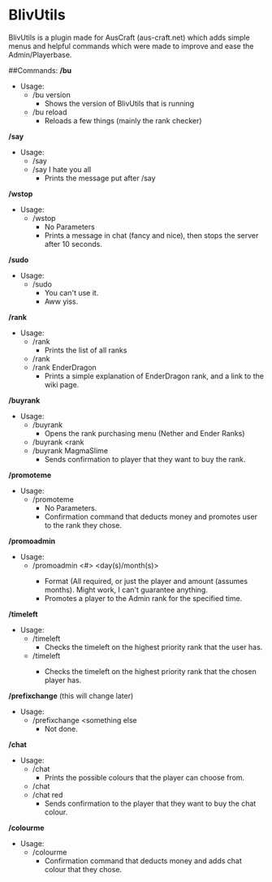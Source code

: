 BlivUtils
==================

BlivUtils is a plugin made for AusCraft (aus-craft.net) which adds simple menus and helpful commands
which were made to improve and ease the Admin/Playerbase.

##Commands:
**/bu**
* Usage:
    * /bu version
        * Shows the version of BlivUtils that is running
    * /bu reload
        * Reloads a few things (mainly the rank checker)

**/say**
* Usage:
    * /say <message>
    * /say I hate you all
        * Prints the message put after /say

**/wstop**
* Usage:
    * /wstop
        * No Parameters
        * Prints a message in chat (fancy and nice), then stops the server after 10 seconds.

**/sudo**
* Usage:
    * /sudo
        * You can't use it.
        * Aww yiss.

**/rank**
* Usage:
    * /rank
        * Prints the list of all ranks
    * /rank <rank>
    * /rank EnderDragon
        * Prints a simple explanation of EnderDragon rank, and a link to the wiki page.

**/buyrank**
* Usage:
    * /buyrank
        * Opens the rank purchasing menu (Nether and Ender Ranks)
    * /buyrank <rank
    * /buyrank MagmaSlime
        * Sends confirmation to player that they want to buy the rank.

**/promoteme**
* Usage:
    * /promoteme
        * No Parameters.
        * Confirmation command that deducts money and promotes user to the rank they chose.

**/promoadmin**
* Usage:
    * /promoadmin <player> <#> <day(s)/month(s)>
        * Format (All required, or just the player and amount (assumes months). Might work, I can't guarantee anything.
        * Promotes a player to the Admin rank for the specified time.

**/timeleft**
* Usage:
    * /timeleft
        * Checks the timeleft on the highest priority rank that the user has.
    * /timeleft <name>
        * Checks the timeleft on the highest priority rank that the chosen player has.

**/prefixchange** (this will change later)
* Usage:
    * /prefixchange <something else
        * Not done.

**/chat**
* Usage:
    * /chat
        * Prints the possible colours that the player can choose from.
    * /chat <colour>
    * /chat red
        * Sends confirmation to the player that they want to buy the chat colour.

**/colourme**
* Usage:
    * /colourme
        * Confirmation command that deducts money and adds chat colour that they chose.
